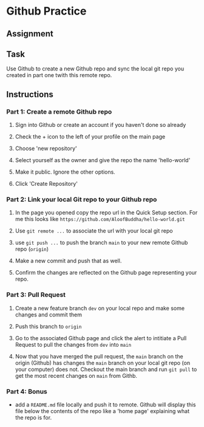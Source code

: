 # Github Practice

## Assignment

## Task

Use Github to create a new Github repo and sync the local git repo you created in part one twith this remote repo.

## Instructions

### Part 1: Create a remote Github repo

1. Sign into Github or create an account if you haven't done so already

2. Check the + icon to the left of your profile on the main page

3. Choose 'new repository'

4. Select yourself as the owner and give the repo the name 'hello-world'

5. Make it public. Ignore the other options.

6. Click 'Create Repository'

### Part 2: Link your local Git repo to your Github repo

1. In the page you opened copy the repo url in the Quick Setup section. For me this looks like `https://github.com/AloofBuddha/hello-world.git`

2. Use `git remote ...` to associate the url with your local git repo

3. use `git push ...` to push the branch `main` to your new remote Github repo (`origin`)

4. Make a new commit and push that as well.

5. Confirm the changes are reflected on the Github page representing your repo.

### Part 3: Pull Request

1. Create a new feature branch `dev` on your local repo and make some changes and commit them

2. Push this branch to `origin`

3. Go to the associated Github page and click the alert to intitiate a Pull Request to pull the changes from `dev` into `main`

4. Now that you have merged the pull request, the `main` branch on the origin (Github) has changes the `main` branch on your local git repo (on your computer) does not. Checkout the main branch and run `git pull` to get the most recent changes on `main` from Githb.

### Part 4: Bonus

- add a `README.md` file locally and push it to remote. Github will display this file below the contents of the repo like a 'home page' explaining what the repo is for.
